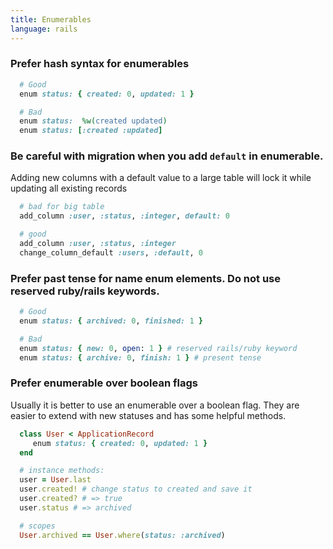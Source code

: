 ```yaml
---
title: Enumerables
language: rails
---
```


### Prefer hash syntax for enumerables

```ruby
  # Good
  enum status: { created: 0, updated: 1 }

  # Bad
  enum status:  %w(created updated)
  enum status: [:created :updated]
```

### Be careful with migration when you add `default` in enumerable.

Adding new columns with a default value to a large table will lock it while updating all existing records

```ruby
  # bad for big table
  add_column :user, :status, :integer, default: 0

  # good
  add_column :user, :status, :integer
  change_column_default :users, :default, 0
```

### Prefer past tense for name enum elements. Do not use reserved ruby/rails keywords.

```ruby
  # Good
  enum status: { archived: 0, finished: 1 }

  # Bad
  enum status: { new: 0, open: 1 } # reserved rails/ruby keyword
  enum status: { archive: 0, finish: 1 } # present tense
```

### Prefer enumerable over boolean flags

Usually it is better to use an enumerable over a boolean flag. They are easier to extend with new statuses and has some helpful methods.

```ruby
  class User < ApplicationRecord
     enum status: { created: 0, updated: 1 }
  end

  # instance methods:
  user = User.last
  user.created! # change status to created and save it
  user.created? # => true
  user.status # => archived

  # scopes
  User.archived == User.where(status: :archived)
```
